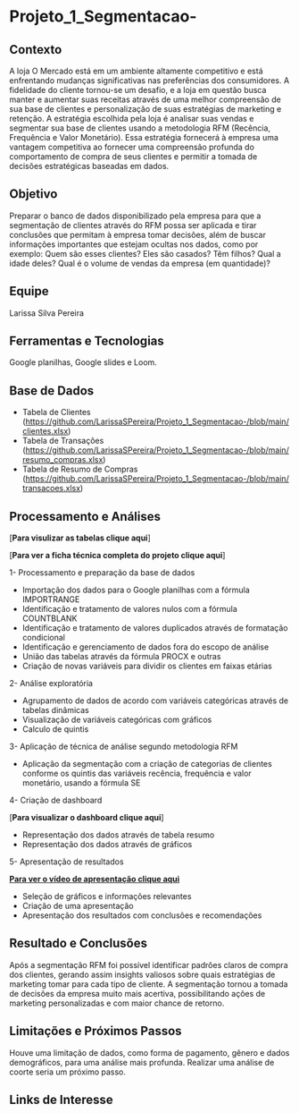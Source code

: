 # Projeto_1_Segmentacao-

## Contexto
A loja O Mercado está em um ambiente altamente competitivo e está enfrentando mudanças significativas nas preferências dos consumidores. A fidelidade do cliente tornou-se um desafio, e a loja em questão busca manter e aumentar suas receitas através de uma melhor compreensão de sua base de clientes e personalização de suas estratégias de marketing e retenção.
A estratégia escolhida pela loja é analisar suas vendas e segmentar sua base de clientes usando a metodologia RFM (Recência, Frequência e Valor Monetário). Essa estratégia fornecerá à empresa uma vantagem competitiva ao fornecer uma compreensão profunda do comportamento de compra de seus clientes e permitir a tomada de decisões estratégicas baseadas em dados.

## Objetivo 
Preparar o banco de dados disponibilizado pela empresa para que a segmentação de clientes através do RFM possa ser aplicada e tirar conclusões que permitam à empresa tomar decisões, além de buscar informações importantes que estejam ocultas nos dados, como por exemplo: Quem são esses clientes? Eles são casados? Têm filhos? Qual a idade deles? Qual é o volume de vendas da empresa (em quantidade)?

## Equipe 
Larissa Silva Pereira 

## Ferramentas e Tecnologias 
Google planilhas, Google slides e Loom.

## Base de Dados
- Tabela de Clientes (https://github.com/LarissaSPereira/Projeto_1_Segmentacao-/blob/main/clientes.xlsx)
- Tabela de Transações (https://github.com/LarissaSPereira/Projeto_1_Segmentacao-/blob/main/resumo_compras.xlsx)
- Tabela de Resumo de Compras (https://github.com/LarissaSPereira/Projeto_1_Segmentacao-/blob/main/transacoes.xlsx)


## Processamento e Análises 

[**Para visulizar as tabelas clique aqui**]

[**Para ver a ficha técnica completa do projeto clique aqui**]

1- Processamento e preparação da base de dados 
- Importação dos dados para o Google planilhas com a fórmula IMPORTRANGE
- Identificação e tratamento de valores nulos com a fórmula COUNTBLANK
- Identificação e tratamento de valores duplicados através de formatação condicional 
- Identificação e gerenciamento de dados fora do escopo de análise
- União das tabelas através da fórmula PROCX e outras 
- Criação de novas variáveis para dividir os clientes em faixas etárias 

2- Análise exploratória 
- Agrupamento de dados de acordo com variáveis categóricas através de tabelas dinâmicas 
- Visualização de variáveis categóricas com gráficos 
- Calculo de quintis

3- Aplicação de técnica de análise segundo metodologia RFM
- Aplicação da segmentação com a criação de categorias de clientes conforme os quintis das variáveis recência, frequência e valor monetário, usando a fórmula SE 

4- Criação de dashboard

[**Para visualizar o dashboard clique aqui**]
- Representação dos dados através de tabela resumo
- Representação dos dados através de gráficos

5- Apresentação de resultados 

[**Para ver o vídeo de apresentação clique aqui**](https://www.loom.com/share/c6a455bb2d5d4ff1890550acfea8a5ce?sid=0ecffae8-a6b0-4cce-b196-e1103469b62e)
- Seleção de gráficos e informações relevantes
- Criação de uma apresentação
- Apresentação dos resultados com conclusões e recomendações 

## Resultado e Conclusões 
Após a segmentação RFM foi possível identificar padrões claros de compra dos clientes, gerando assim insights valiosos sobre quais estratégias de marketing tomar para cada tipo de cliente. A segmentação tornou a tomada de decisões da empresa muito mais acertiva, possibilitando ações de marketing personalizadas e com maior chance de retorno. 


## Limitações e Próximos Passos 
Houve uma limitação de dados, como forma de pagamento, gênero e dados demográficos, para uma análise mais profunda. Realizar uma análise de coorte seria um próximo passo.


## Links de Interesse 



